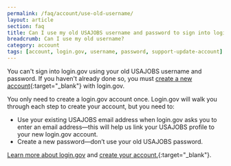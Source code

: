 ```yaml
---
permalink: /faq/account/use-old-username/
layout: article
section: faq
title: Can I use my old USAJOBS username and password to sign into login.gov?
breadcrumb: Can I use my old username?
category: account
tags: [account, login.gov, username, password, support-update-account]
---
```


You can't sign into login.gov using your old USAJOBS username and password. If you haven't already done so, you must [create a new account](https://www.usajobs.gov/Applicant/ProfileDashboard/Home/https://login.usajobs.gov/Access/Transition){:target="_blank"} with login.gov.

You only need to create a login.gov account once. Login.gov will walk you through each step to create your account, but you need to:

*	Use your existing USAJOBS email address when login.gov asks you to enter an email address—this will help us link your USAJOBS profile to your new login.gov account.
*	Create a new password—don’t use your old USAJOBS password.

[Learn more about login.gov](/login-gov/) and [create your account.](https://www.usajobs.gov/Applicant/ProfileDashboard/Home/){:target="_blank"}.
